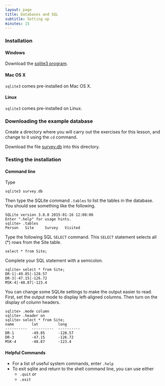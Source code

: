 ```yaml
---
layout: page
title: Databases and SQL
subtitle: Setting up
minutes: 15
---
```


### Installation

#### Windows

Download the [sqlite3 program](http://www.sqlite.org/download.html).

#### Mac OS X

<code>sqlite3</code> comes pre-installed on Mac OS X.

#### Linux

<code>sqlite3</code> comes pre-installed on Linux.

### Downloading the example database

Create a directory where you will carry out the exercises for this lesson, and
change to it using the <code>cd</code> command.

Download the file [survey.db](http://files.software-carpentry.org/survey.db) into this
directory.

### Testing the installation

#### Command line

Type

    sqlite3 survey.db

Then type the SQLite command <code>.tables</code> to list the tables in the database.
You should see something like the following.

    SQLite version 3.8.8 2015-01-16 12:08:06
    Enter ".help" for usage hints.
    sqlite> .tables
    Person   Site     Survey   Visited


Type the following SQL <code>SELECT</code> command. This <code>SELECT</code> statement
selects all (*) rows from the Site table.

<code>select * from Site;</code>

Complete your SQL statement with a semicolon.

    sqlite> select * from Site;
    DR-1|-49.85|-128.57
    DR-3|-47.15|-126.72
    MSK-4|-48.87|-123.4

You can change some SQLite settings to make the output easier to read. First, set the
output mode to display left-aligned columns. Then turn on the display of column headers.

    sqlite> .mode column
    sqlite> .header on
    sqlite> select * from Site;
    name        lat         long
    ----------  ----------  ----------
    DR-1        -49.85      -128.57
    DR-3        -47.15      -126.72
    MSK-4       -48.87      -123.4


#### Helpful Commands

* For a list of useful system commands, enter <code>.help</code>
* To exit sqlite and return to the shell command line, you can use either
	* <code>.quit</code> *or*
	* <code>.exit</code>

